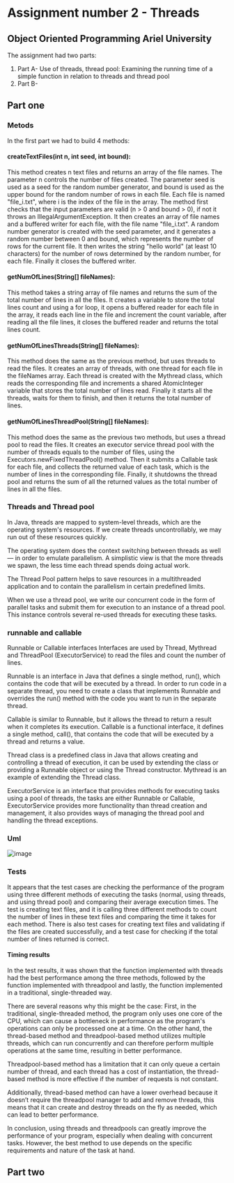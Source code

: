 

# Assignment number 2 - Threads
## Object Oriented Programming Ariel University

The assignment had two parts:
1. Part A- Use of threads, thread pool: Examining the running time of a simple function in relation to threads and thread pool
2. Part B- 

## Part one

### Metods
In the first part we had to build 4 methods:

#### createTextFiles(int n, int seed, int bound):
This method creates n text files and returns an array of the file names. The parameter n controls the number of files created. The parameter seed is used as a seed for the random number generator, and bound is used as the upper bound for the random number of rows in each file. Each file is named "file_i.txt", where i is the index of the file in the array.
The method first checks that the input parameters are valid (n > 0 and bound > 0), if not it throws an IllegalArgumentException.
It then creates an array of file names and a buffered writer for each file, with the file name "file_i.txt".
A random number generator is created with the seed parameter, and it generates a random number between 0 and bound, which represents the number of rows for the current file.
It then writes the string "hello world" (at least 10 characters) for the number of rows determined by the random number, for each file.
Finally it closes the buffered writer.

#### getNumOfLines(String[] fileNames):
This method takes a string array of file names and returns the sum of the total number of lines in all the files.
It creates a variable to store the total lines count and using a for loop, it opens a buffered reader for each file in the array, it reads each line in the file and increment the count variable, after reading all the file lines, it closes the buffered reader and returns the total lines count.

#### getNumOfLinesThreads(String[] fileNames):
This method does the same as the previous method, but uses threads to read the files.
It creates an array of threads, with one thread for each file in the fileNames array.
Each thread is created with the Mythread class, which reads the corresponding file and increments a shared AtomicInteger variable that stores the total number of lines read.
Finally it starts all the threads, waits for them to finish, and then it returns the total number of lines.

#### getNumOfLinesThreadPool(String[] fileNames):
This method does the same as the previous two methods, but uses a thread pool to read the files.
It creates an executor service thread pool with the number of threads equals to the number of files, using the Executors.newFixedThreadPool() method.
Then it submits a Callable task for each file, and collects the returned value of each task, which is the number of lines in the corresponding file.
Finally, it shutdowns the thread pool and returns the sum of all the returned values as the total number of lines in all the files.

### Threads and Thread pool
In Java, threads are mapped to system-level threads, which are the operating system's resources. If we create threads uncontrollably, we may run out of these resources quickly.

The operating system does the context switching between threads as well — in order to emulate parallelism. A simplistic view is that the more threads we spawn, the less time each thread spends doing actual work.

The Thread Pool pattern helps to save resources in a multithreaded application and to contain the parallelism in certain predefined limits.

When we use a thread pool, we write our concurrent code in the form of parallel tasks and submit them for execution to an instance of a thread pool. This instance controls several re-used threads for executing these tasks.

### runnable and callable
Runnable or Callable interfaces Interfaces are used by Thread, Mythread and ThreadPool (ExecutorService) to read the files and count the number of lines.

Runnable is an interface in Java that defines a single method, run(), which contains the code that will be executed by a thread. In order to run code in a separate thread, you need to create a class that implements Runnable and overrides the run() method with the code you want to run in the separate thread.

Callable is similar to Runnable, but it allows the thread to return a result when it completes its execution. Callable is a functional interface, it defines a single method, call(), that contains the code that will be executed by a thread and returns a value.

Thread class is a predefined class in Java that allows creating and controlling a thread of execution, it can be used by extending the class or providing a Runnable object or using the Thread constructor. Mythread is an example of extending the Thread class.

ExecutorService is an interface that provides methods for executing tasks using a pool of threads, the tasks are either Runnable or Callable, ExecutorService provides more functionality than thread creation and management, it also provides ways of managing the thread pool and handling the thread exceptions.

### Uml
![image](https://user-images.githubusercontent.com/95377680/211935055-5037b316-bfe1-4195-bb7a-8d8fc44c1847.png)

### Tests

It appears that the test cases are checking the performance of the program using three different methods of executing the tasks (normal, using threads, and using thread pool) and comparing their average execution times. The test is creating text files, and it is calling three different methods to count the number of lines in these text files and comparing the time it takes for each method. There is also test cases for creating text files and validating if the files are created successfully, and a test case for checking if the total number of lines returned is correct.

#### Timing results

In the test results, it was shown that the function implemented with threads had the best performance among the three methods, followed by the function implemented with threadpool and lastly, the function implemented in a traditional, single-threaded way.

There are several reasons why this might be the case:
First, in the traditional, single-threaded method, the program only uses one core of the CPU, which can cause a bottleneck in performance as the program's operations can only be processed one at a time.
On the other hand, the thread-based method and threadpool-based method utilizes multiple threads, which can run concurrently and can therefore perform multiple operations at the same time, resulting in better performance.

Threadpool-based method has a limitation that it can only queue a certain number of thread, and each thread has a cost of instantiation, the thread-based method is more effective if the number of requests is not constant.

Additionally, thread-based method can have a lower overhead because it doesn’t require the threadpool manager to add and remove threads, this means that it can create and destroy threads on the fly as needed, which can lead to better performance.

In conclusion, using threads and threadpools can greatly improve the performance of your program, especially when dealing with concurrent tasks. However, the best method to use depends on the specific requirements and nature of the task at hand.







## Part two
